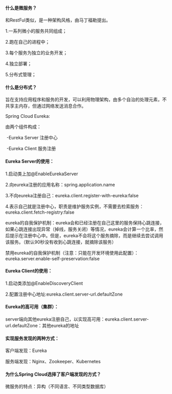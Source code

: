#### 什么是微服务？

和RestFul类似，是一种架构风格，由马丁福勒提出。

1.一系列微小的服务共同组成；

2.跑在自己的进程中；

3.每个服务为独立的业务开发；

4.独立部署；

5.分布式管理；

#### 什么是分布式？

旨在支持应用程序和服务的开发，可以利用物理架构，由多个自治的处理元素，不共享主内存，但通过网络发送消息合作。

Spring Cloud Eureka:

由两个组件构成：

​	-Eureka Server 注册中心

​	-Eureka Client  服务注册

#### Eureka Server的使用：

1.启动类上加@EnableEurekaServer

2.向eureka注册的应用名称：spring.application.name

3.不向eureka注册自己：eureka.client.register-with-eureka:false

4.表示自己就是注册中心，职责是维护服务实例，不需要去检索服务：eureka.client.fetch-registry:false

​	eureka的自我保护机制：eureka会和已经注册在自己这里的服务保持心跳连接，如果心跳连接出现异常（掉线，服务关闭）等情况，eureka会计算一个比率，然后提示在注册中心中。但是，eureka不会将这个服务摘除，而是继续去尝试调用该服务。（默认90秒没有收到心跳连接，就摘除该服务）

​	禁用eureka的自我保护机制（注意：只能在开发环境使用此配置）：eureka.server.enable-self-preservation:false

#### Eureka Client的使用：

1.启动类添加@EnableDiscoveryClient

2.配置注册中心地址:eureka.client.server-url.defaultZone

#### Eureka的高可用（集群）：

server端向其他eureka注册自己，以实现高可用：eureka.client.server-url.defaultZone：其他eureka的地址

#### 实现服务发现的两种方式：

客户端发现：Eureka

服务端发现：Nginx、Zookeeper、Kubernetes

#### 为什么Spring Cloud选择了客户端发现的方式？

微服务的特点：异构（不同语言、不同类型数据库）

